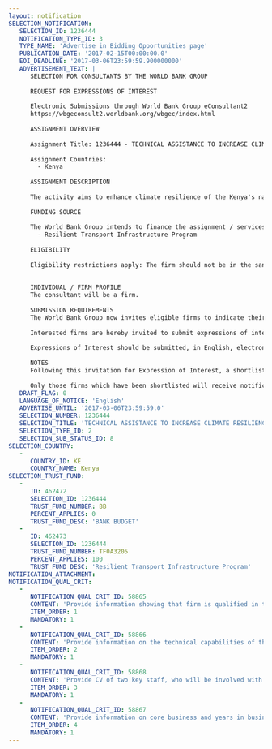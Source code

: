 ```yaml
---
layout: notification
SELECTION_NOTIFICATION: 
   SELECTION_ID: 1236444
   NOTIFICATION_TYPE_ID: 3
   TYPE_NAME: 'Advertise in Bidding Opportunities page'
   PUBLICATION_DATE: '2017-02-15T00:00:00.0'
   EOI_DEADLINE: '2017-03-06T23:59:59.900000000'
   ADVERTISEMENT_TEXT: |
      SELECTION FOR CONSULTANTS BY THE WORLD BANK GROUP
      
      REQUEST FOR EXPRESSIONS OF INTEREST
      
      Electronic Submissions through World Bank Group eConsultant2
      https://wbgeconsult2.worldbank.org/wbgec/index.html
      
      ASSIGNMENT OVERVIEW
      
      Assignment Title: 1236444 - TECHNICAL ASSISTANCE TO INCREASE CLIMATE RESILIENCE OF KENYAS NATIONAL ROAD NETWORK
      
      Assignment Countries:
        - Kenya
      
      ASSIGNMENT DESCRIPTION
      
      The activity aims to enhance climate resilience of the Kenya's national road network through conducting vulnerability assessment of priority national road corridors (see attached indicative terms of reference); Development of Guidelines for the Climate Change Vulnerability Assessment; Development of Guidelines for Climate Resilience Audit of road engineering designs; and pilot climate resilience audit of a road engineering design. The duration of the assignment is about 6 months.
      
      FUNDING SOURCE
      
      The World Bank Group intends to finance the assignment / services described below under the following:
        - Resilient Transport Infrastructure Program
      
      ELIGIBILITY
      
      Eligibility restrictions apply: The firm should not be in the sanctioned/debarred list of the Bank and should have no conflict of interest. 
      
      
      INDIVIDUAL / FIRM PROFILE
      The consultant will be a firm. 
      
      SUBMISSION REQUIREMENTS
      The World Bank Group now invites eligible firms to indicate their interest in providing the services.  Interested firms must provide sufficient information required to evaluate the EoI as per the qualification criteria. Please note that the total pages of the EoI should not exceed 25 and the size should be less than 5MB.  Consultants may associate to enhance their qualifications. 
      
      Interested firms are hereby invited to submit expressions of interest.
      
      Expressions of Interest should be submitted, in English, electronically through World Bank Group eConsultant2 (https://wbgeconsult2.worldbank.org/wbgec/index.html)
      
      NOTES
      Following this invitation for Expression of Interest, a shortlist of qualified firms will be formally invited to submit proposals. Shortlisting and selection will be subject to the availability of funding.
      
      Only those firms which have been shortlisted will receive notification. No debrief will be provided to firms which have not been shortlisted.
   DRAFT_FLAG: 0
   LANGUAGE_OF_NOTICE: 'English'
   ADVERTISE_UNTIL: '2017-03-06T23:59:59.0'
   SELECTION_NUMBER: 1236444
   SELECTION_TITLE: 'TECHNICAL ASSISTANCE TO INCREASE CLIMATE RESILIENCE OF KENYAS NATIONAL ROAD NETWORK'
   SELECTION_TYPE_ID: 2
   SELECTION_SUB_STATUS_ID: 8
SELECTION_COUNTRY: 
   - 
      COUNTRY_ID: KE
      COUNTRY_NAME: Kenya
SELECTION_TRUST_FUND: 
   - 
      ID: 462472
      SELECTION_ID: 1236444
      TRUST_FUND_NUMBER: BB
      PERCENT_APPLIES: 0
      TRUST_FUND_DESC: 'BANK BUDGET'
   - 
      ID: 462473
      SELECTION_ID: 1236444
      TRUST_FUND_NUMBER: TF0A3205
      PERCENT_APPLIES: 100
      TRUST_FUND_DESC: 'Resilient Transport Infrastructure Program'
NOTIFICATION_ATTACHMENT: 
NOTIFICATION_QUAL_CRIT: 
   - 
      NOTIFICATION_QUAL_CRIT_ID: 58865
      CONTENT: 'Provide information showing that firm is qualified in the field of the assignment - provide details of at least 3 similar assignments carried out in last 5 years as a lead firm - details should contain name of the assignment; country of assignment; value (in USD); duration; name of the client organization and the name of counterpart; and activities carried out by the firm.'
      ITEM_ORDER: 1
      MANDATORY: 1
   - 
      NOTIFICATION_QUAL_CRIT_ID: 58866
      CONTENT: 'Provide information on the technical capabilities of the firm in the climate change area - provide details of at least 5 assignments (excluding the three assignments provided in the first criteria) carried out in last 5 years.'
      ITEM_ORDER: 2
      MANDATORY: 1
   - 
      NOTIFICATION_QUAL_CRIT_ID: 58868
      CONTENT: 'Provide CV of two key staff, who will be involved with the assignment as either Team Leader or Co-Team Leader'
      ITEM_ORDER: 3
      MANDATORY: 1
   - 
      NOTIFICATION_QUAL_CRIT_ID: 58867
      CONTENT: 'Provide information on core business and years in business (not more than 2 pages)'
      ITEM_ORDER: 4
      MANDATORY: 1
---
```

